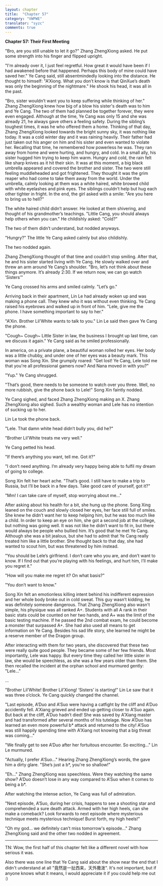 ```yaml
---
layout: chapter
title:  "Chapter 57"
category: "VWPWE"
translator: "syzc"
comments: true
---
```


**Chapter 57: Their First Meeting**
 
"Bro, are you still unable to let it go?" Zhang ZhengXiong asked. He put some strength into his finger and flipped upright.
 
"I'm already over it, I just feel regretful. How great it would have been if I had awakened before that happened. Perhaps this body of mine could have saved her." Ye Cang said, still absentmindedly looking into the distance. He thought to himself: "A’Xiong. What you don’t know is that QinXue’s death was only the beginning of the nightmare." He shook his head, it was all in the past.
 
"Bro, sister wouldn’t want you to keep suffering while thinking of her." Zhang ZhengXiong knew how big of a blow his sister's death was to him and Ye Cang. The two of them had planned be together forever, they were even engaged. Although at the time, Ye Cang was only 15 and she was already 21, he always gave others a feeling safety. During the sibling’s toughest times, it was he who offered them a home. Thinking of that day, Zhang ZhengXiong looked towards the bright sunny sky, it was nothing like today. It was a cold winter day and it was raining heavily. Their father had just taken out his anger on him and his sister and even wanted to violate her. Recalling that time, he remembered how powerless he was. They ran away from home and were hurting, and hungry, and cold. In a small ally, his sister hugged him trying to keep him warm. Hungry and cold, the rain felt like sharp knives as it hit their skin. It was at this moment, a big black umbrella appeared and covered the brother and sister. The two were still feeling muddleheaded and got frightened. They thought it was the grim reaper who had come to take them away from the world. Under the umbrella, calmly looking at them was a white haired, white browed child with white eyelashes and pink eyes. The siblings couldn’t help but hug each other tighter in fright. In the end, the girl asked with a smile: "Are you here to bring us to hell?"
 
The white haired child didn’t answer. He looked at them shivering, and thought of his grandmother’s teachings. "Little Cang, you should always help others when you can." He childishly asked: "Cold?"
 
The two of them didn’t understand, but nodded anyways.
 
"Hungry?" The little Ye Cang asked calmly but also childishly.
 
The two nodded again.
 
Zhang ZhengXiong thought of that time and couldn’t stop smiling. After that, he and his sister started living with Ye Cang. He slowly walked over and threw an arm around Ye Cang’s shoulder. "Bro, let’s not think about these things anymore. It’s already 2:30. If we return now, we can go watch ‘Sisters’"
 
Ye Cang crossed his arms and smiled calmly. "Let’s go."
 
Arriving back in their apartment, Lin Le had already woken up and was making a phone call. They knew who it was without even thinking. Ye Cang raised his eyebrows and walked up in front of him. "Lele, give me the phone. I have something important to say to her."
 
"A’Xin. Brother Lil’White wants to talk to you." Lin Le said then gave Ye Cang the phone.
 
"Cough~ Cough~ Little Sister in law, the business I brought up last time, can we discuss it again." Ye Cang said as he smiled professionally.
 
In america, on a private plane, a beautiful woman rolled her eyes. Her body was a little chubby, and under one of her eyes was a beauty mark. This woman was Song Xin. She grumpily roared: "Get lost! Ye Cang, Lele told me that you're all professional gamers now? And Nana moved in with you?"
 
"Yup." Ye Cang shrugged.
 
"That’s good, there needs to be someone to watch over you three. Well, no more rubbish, give the phone back to Lele!" Song Xin faintly nodded.
 
Ye Cang sighed, and faced Zhang ZhengXiong making an X. Zhang ZhengXiong also sighed. Such a wealthy woman and Lele has no intention of sucking up to her.
 
Lin Le took the phone back.
 
"Lele. That damn white head didn’t bully you, did he?"
 
"Brother Lil’White treats me very well."
 
Ye Cang petted his head.
 
"If there’s anything you want, tell me. Got it?"
 
"I don’t need anything. I’m already very happy being able to fulfil my dream of going to college.
 
Song Xin felt her heart ache. "That’s good. I still have to make a trip to Russia, but I’ll be back in a few days. Take good care of yourself, got it?"
 
"Mm! I can take care of myself, stop worrying about me..."
 
After asking about his health for a bit, she hung up the phone. Song Xing leaned on the couch and slowly closed her eyes, her face still full of smiles. She knew he didn’t want her to keep helping him, but he was too much like a child. In order to keep an eye on him, she got a second job at the college, but nothing was going well. It was not like he didn’t want to fit in, but there would always be people who bullied him. It’s good that he met Ye Cang. Although she was a bit jealous, but she had to admit that Ye Cang really treated him like a little brother. She thought back to that day, she had wanted to scout him, but was threatened by him instead.
 
"You should be Lele’s girlfriend. I don’t care who you are, and don’t want to know. If I find out that you’re playing with his feelings, and hurt him, I’ll make you regret it."
 
"How will you make me regret it? On what basis?"
 
"You don’t want to know."
 
Song Xin felt an emotionless killing intent behind his indifferent expression and her whole body broke out in cold sweat. This guy wasn’t kidding, he was definitely someone dangerous. That Zhang ZhengXiong also wasn't simple, his physique was all ranked A+. Students with all A rank in their basic stats could be counted on her two hands, and A+ was the limit of the basic testing machine. If he passed the 2nd combat exam, he could become a monster that surpassed A+. She had also used all means to get information on Ye Cang. Besides his sad life story, she learned he might be a reserve member of the Dragon group.
 
After interacting with them for two years, she discovered that these two were really quite good people. They became some of her few friends. Most importantly, Lele was happy. But every time they called her little sister in law, she would be speechless, as she was a few years older than them. She then recalled the incident at the orphan school and murmured gently: "Lele..."
 
...

"Brother Lil’White! Brother Lil’Xiong! ‘Sisters’ is starting!" Lin Le saw that it was three o’clock. Ye Cang quickly changed the channel.
 
"Last episode, A’Duo and A’Suo were having a catfight by the cliff and A’Duo accidently fell. A’Xiang grieved and ended up getting closer to A’Suo again. But back at the cliff, A’Duo hadn’t died! She was saved by A’Xiang master and had transformed after several months of his tutelage. Now A’Duo has learned an even more powerful b\* attack and returned to the city! A’Suo was still happily spending time with A’Xiang not knowing that a big threat was coming..."
 
"We finally get to see A’Duo after her fortuitous encounter. So exciting..." Lin Le murmured.
 
"Actually, I prefer A’Suo..." Hearing Zhang ZhengXiong’s words, the gave him a dirty glare. "She’s just a b\*, you're so shallow!"
 
"Eh..." Zhang ZhengXiong was speechless. Were they watching the same show? A’Duo doesn’t lose in any way compared to A’Suo when it comes to being a b\*.
 
After watching the intense action, Ye Cang was full of admiration.
 
"Next episode, A’Suo, during her crisis, happens to see a shooting star and comprehended a sure death attack. Armed with her high heels, can she make a comeback? Look forwards to next episode where mysterious technique meets mysterious technique! Burst forth, my high heels!"
 
"Oh my god... we definitely can’t miss tomorrow's episode..." Zhang ZhengXiong said and the other two nodded in agreement.

---

TN: Wow, the first half of this chapter felt like a different novel with how serious it was.

Also there was one line that Ye Cang said about the show near  the end that I didn't understand at all "竟然是一扯西来，天外撒泼". It's not important, but if anyone knows what it means, I would appreciate it if you could help me out :)